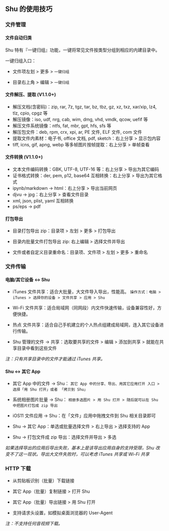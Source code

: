 ## Shu 的使用技巧

### 文件管理

#### 文件自动归类

Shu 特有『一键归组』功能，一键将常见文件按类型分组到相应的内建目录中。

一键归组入口：

* 文件项左划 > 更多 > `一键归组`

* 目录右上角 > 编辑 > `一键归组`


#### 文件解压、提取 (V1.1.0+)

* 解压文档(含密码)：zip, rar, 7z, tgz, tar, bz, tbz, gz, xz, txz, xar/xip, lz4, tlz, cpio, cpgz 等
* 解压镜像：iso, udf, nrg, cab, wim, dmg, vhd, vmdk, qcow, uefif 等
* 解压文件系统镜像：ntfs, fat, mbr, gpt, hfs, sfs 等
* 解压包文件：deb, rpm, crx, xpi, ar, PE 文件, ELF 文件, com 文件
* 提取文件内素材：电子书, office 文档, pdf, sketch：右上分享 > 显示包内容
* tiff, icns, gif, apng, webp 等多帧图片按帧提取：右上分享 > 单帧查看


#### 文件转换 (V1.1.0+)

* 文本文件编码转换：GBK, UTF-8, UTF-16 等：右上分享 > 导出为其它编码
* 证书格式转换：der, pem, p12, base64 互相转换：右上分享 > 导出为其它格式
* ipynb/markdown -> html：右上分享 > 导出当前网页
* djvu -> jpg：右上分享 > 查看文件目录
* xml, json, plist, yaml 互相转换
* ps/eps -> pdf


#### 打包导出

* 目录打包导出 zip：目录项 > 左划 > 更多 > 打包导出

* 目录内批量文件打包导出 zip: 右上编辑 > 选择文件并导出

* 文件或者自定义目录重命名：目录项、文件项 > 左划 > 更多 > 重命名


### 文件传输

#### 电脑/其它设备 <-> Shu

* iTunes 文件共享：适合大批量，大文件导入导出，性能高。
`操作方式：电脑 > iTunes > 选择你的设备 > 文件共享 > 应用 > Shu`

* Wi-Fi 文件共享：适合局域网（同网段）内文件快速传输，设备兼容性好，方便快捷。

* 热点 文件共享：适合自己手机建立的个人热点组建成局域网，连入其它设备进行传输。

* Shu 管理的文件 -> 共享：选取要共享的文件 > 编辑 > 添加到共享 > 就能在共享目录中看到这些文件

*注：只有共享目录中的文件才能通过 iTunes 共享。*


#### Shu <-> 其它 App

* 其它 App 中的文件 -> Shu：
`其它 App 中的分享、导出、用其它应用打开 入口 > 选择「用 Shu 打开」或者 「拷贝到 Shu」`

* 系统相册图片批量 -> Shu：
`相册多选图片 > 用 Shu 打开 > 随后就可以在 Shu 中把图片打包成 zip 导出`

* iOS11 文件应用 -> Shu：在「文件」应用中拖拽文件到 Shu 相关目录即可

* Shu -> 其它 App：单选或批量选择文件 > 右上导出 > 选择支持的 App

* Shu -> 打包文件成 zip 导出：选择文件并导出 > 多选


*如果选择导出的应用后导出失败，基本上是该导出应用自身的支持受限，Shu 改变不了这一现状。导出大文件失败时，可以考虑 iTunes 共享或 Wi-Fi 共享*



### HTTP 下载

* 从剪贴板识别（批量）下载链接

* 其它 App（批量）复制链接 > 打开 Shu

* 其它 App（批量）导出链接 > 用 Shu 打开

* 支持请求头设置，如模拟桌面浏览器的 User-Agent

*注：不支持任何音视频下载。*




